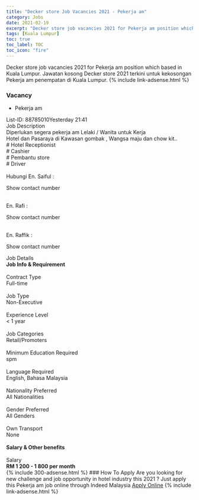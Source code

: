 ```yaml
---
title: "Decker store Job Vacancies 2021 - Pekerja am" 
category: Jobs 
date: 2021-02-19 
excerpt: "Decker store job vacancies 2021 for Pekerja am position which based in Kuala Lumpur. Jawatan kosong Decker store 2021 terkini untuk kekosongan Pekerja am penempatan di Kuala Lumpur" 
tags: [Kuala Lumpur] 
toc: true 
toc_label: TOC 
toc_icon: "fire" 
--- 
```


Decker store job vacancies 2021 for Pekerja am position which based in Kuala Lumpur. Jawatan kosong Decker store 2021 terkini untuk kekosongan Pekerja am penempatan di Kuala Lumpur. 
{% include link-adsense.html %} 
### Vacancy 
- Pekerja am 
<div><p></p><div><div>List-ID: 88785010Yesterday 21:41</div>
<div><div>Job Description</div><div></div><div>
Diperlukan segera pekerja am Lelaki / Wanita untuk Kerja
<br>
Hotel dan Pasaraya di Kawasan gombak , Wangsa maju dan chow kit..
<br>
# Hotel Receptionist<br>
# Cashier
<br>
# Pembantu store
<br>
# Driver
<br>
<br>
Hubungi En. Saiful : <p>Show contact number</p><br>
En. Rafi : <p>Show contact number</p><br>
En. Raffik : <p>Show contact number</p></div><div>
Job Details</div><div><div><div><div><div><b>
Job Info &amp; Requirement</b></div></div><br>
</div><div><div><div>
Contract Type</div><div><div>
Full-time</div></div></div><br>
<div><div>
Job Type</div><div><div>
Non-Executive</div></div></div><br>
<div><div>
Experience Level</div><div><div>
&lt; 1 year</div></div></div><br>
<div><div>
Job Categories</div><div><div>
Retail/Promoters</div></div></div><br>
<div><div>
Minimum Education Required</div><div><div>
spm</div></div></div><br>
<div><div>
Language Required</div><div><div>
English, Bahasa Malaysia</div></div></div><br>
<div><div>
Nationality Preferred</div><div><div>
All Nationalities</div></div></div><br>
<div><div>
Gender Preferred</div><div><div>
All Genders</div></div></div><br>
<div><div>
Own Transport</div><div><div>
None</div></div></div><br>
</div></div><div><div><div><div><b>
Salary &amp; Other benefits</b></div></div><br>
</div><div><div>
Salary</div><div><b>
RM 1 200 - 1 800 per month</b></div></div></div></div></div></div></div> 
{% include 300-adsense.html %} 
### How To Apply 
Are you looking for new challenge and job opportunity in hotel industry this 2021 ?
Just apply this Pekerja am job online through Indeed Malaysia 
<a href="https://malaysia.indeed.com/viewjob?jk=74bbd5dc6592c949" class="btn btn--info" target="_blank" rel="nofollow noopenner">Apply Online</a> 
{% include link-adsense.html %} 